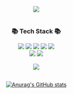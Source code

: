 <div align=center>
	<img src="https://capsule-render.vercel.app/api?type=waving&color=auto&height=200&section=header&text=Yongbin%20Github!&fontSize=90" />	
</div>
<br>
<div align=center>
	<h3>📚 Tech Stack 📚</h3>
</div>
<div align="center">
	<img src="https://img.shields.io/badge/Java-007396?style=flat&logo=Conda-Forge&logoColor=white" />
	<img src="https://img.shields.io/badge/JavaScript-F7DF1E?style=flat&logo=JavaScript&logoColor=white" />
	<img src="https://img.shields.io/badge/jQuery-0769AD?style=flat&logo=jQuery&logoColor=white" />
	<img src="https://img.shields.io/badge/Spring-6DB33F?style=flat&logo=Spring&logoColor=white" />
  <img src="https://img.shields.io/badge/SpringBoot-6DB33F?style=flat&logo=SpringBoot&logoColor=white"/> 
	<br>
	<img src="https://img.shields.io/badge/Oracle%20SQL-F80000?style=flat&logo=Oracle&logoColor=white" />
	<img src="https://img.shields.io/badge/MySQL-4479A1?style=flat&logo=MySQL&logoColor=white" />
</div>

<br>
<div align=center>
<img src="https://github-readme-stats.vercel.app/api/top-langs/?username=ybin96&layout=compact&theme=slateorange"><br><br>
  
[![Anurag's GitHub stats](https://github-readme-stats.vercel.app/api?username=ybin96&show_icons=true&theme=slateorange)](https://github.com/ybin96/github-readme-stats)

  </div>

